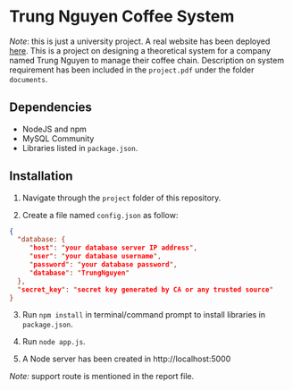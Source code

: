 # Trung Nguyen Coffee System

_Note_: this is just a university project. A real website has been deployed [here](http://trungnguyenlegend.com/).
This is a project on designing a theoretical system for a company named Trung Nguyen to manage their coffee chain. Description on system requirement has been included in the `project.pdf` under the folder `documents`.

## Dependencies

- NodeJS and npm
- MySQL Community
- Libraries listed in `package.json`.

## Installation

1. Navigate through the `project` folder of this repository.

2. Create a file named `config.json` as follow:

```json
{
  "database: {
     "host": "your database server IP address",
     "user": "your database username",
     "password": "your database password",
     "database": "TrungNguyen"
  },
  "secret_key": "secret key generated by CA or any trusted source"
}
```

3. Run `npm install` in terminal/command prompt to install libraries in `package.json`.

3. Run `node app.js`.

4. A Node server has been created in http://localhost:5000

_Note:_ support route is mentioned in the report file.
